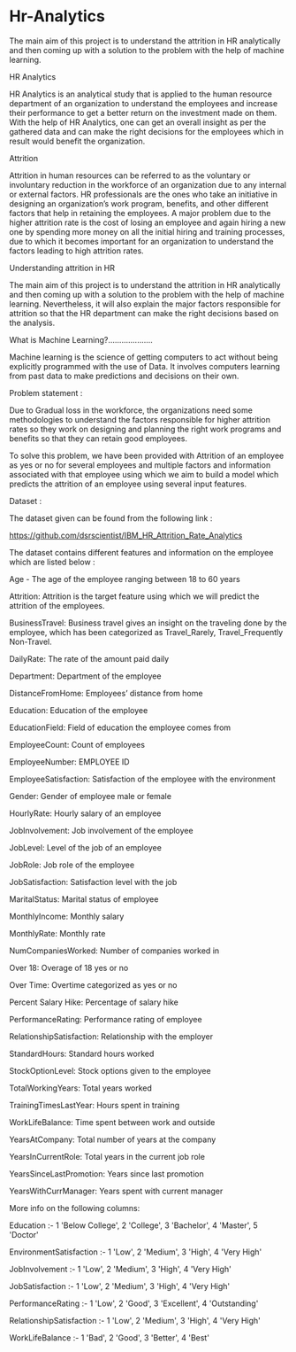 # Hr-Analytics
The main aim of this project is to understand the attrition in HR analytically and then coming up with a  solution to the problem with the help of machine learning. 

HR Analytics

HR Analytics is an analytical study that is applied to the human resource department of an organization to understand the employees and increase their performance to get a better return on the investment made on them. With the help of HR Analytics, one can get an overall insight as per the gathered data and can make the right decisions for the employees which in result would benefit the organization.

Attrition

Attrition in human resources can be referred to as the voluntary or involuntary reduction in the workforce of an organization due to any internal or external factors. HR professionals are the ones who take an initiative in designing an organization’s work program, benefits, and other different factors that help in retaining the employees. A major problem due to the higher attrition rate is the cost of losing an employee and again hiring a new one by spending more money on all the initial hiring and training processes, due to which it becomes important for an organization to understand the factors leading to high attrition rates. 

Understanding attrition in HR

The main aim of this project is to understand the attrition in HR analytically and then coming up with a  solution to the problem with the help of machine learning. Nevertheless, it will also explain the major factors responsible for attrition so that the HR department can make the right decisions based on the analysis.

What is Machine Learning?....................

Machine learning is the science of getting computers to act without being explicitly programmed with the use of Data. It involves computers learning from past data to make predictions and decisions on their own.

Problem statement :

Due to Gradual loss in the workforce, the organizations need some methodologies to understand the factors responsible for higher attrition rates so they work on designing and planning the right work programs and benefits so that they can retain good employees.

To solve this problem, we have been provided with Attrition of an employee as yes or no for several employees and multiple factors and information associated with that employee using which we aim to build a model which predicts the attrition of an employee using several input features.

Dataset : 

The dataset given can be found from the following link : 

https://github.com/dsrscientist/IBM_HR_Attrition_Rate_Analytics

The dataset contains different features and information on the employee which are listed below :

Age - The age of the employee ranging between 18 to 60 years

Attrition: Attrition is the target feature using which we will predict the attrition of the employees.

BusinessTravel: Business travel gives an insight on the traveling done by the employee, which has been categorized as Travel_Rarely, Travel_Frequently  Non-Travel.

DailyRate: The rate of the amount paid daily

Department: Department of the employee

DistanceFromHome: Employees’ distance from home

Education: Education of the employee

EducationField: Field of education the employee comes from

EmployeeCount: Count of employees

EmployeeNumber: EMPLOYEE ID

EmployeeSatisfaction: Satisfaction of the employee with the environment

Gender: Gender of employee male or female

HourlyRate: Hourly salary of an employee

JobInvolvement: Job involvement of the employee

JobLevel: Level of the job of an employee

JobRole: Job role of the employee

JobSatisfaction: Satisfaction level with the job

MaritalStatus: Marital status of employee

MonthlyIncome: Monthly salary

MonthlyRate: Monthly rate 

NumCompaniesWorked: Number of companies worked in 

Over 18: Overage of 18 yes or no

Over Time: Overtime categorized as yes or no

Percent Salary Hike: Percentage of salary hike

PerformanceRating: Performance rating of employee

RelationshipSatisfaction: Relationship with the employer

StandardHours: Standard hours worked

StockOptionLevel: Stock options given to the employee

TotalWorkingYears: Total years worked

TrainingTimesLastYear: Hours spent in training

WorkLifeBalance: Time spent between work and outside

YearsAtCompany: Total number of years at the company

YearsInCurrentRole: Total years in the current job role

YearsSinceLastPromotion: Years since last promotion

YearsWithCurrManager: Years spent with current manager

More info on the following columns:

Education :- 1 'Below College',  2 'College', 3 'Bachelor', 4 'Master', 5 'Doctor'

EnvironmentSatisfaction :- 1 'Low', 2 'Medium', 3 'High', 4 'Very High'

JobInvolvement :- 1 'Low', 2 'Medium', 3 'High',  4 'Very High'

JobSatisfaction :-  1 'Low', 2 'Medium', 3 'High', 4 'Very High'

PerformanceRating :- 1 'Low', 2 'Good', 3 'Excellent', 4 'Outstanding'

RelationshipSatisfaction :-  1 'Low', 2 'Medium', 3 'High', 4 'Very High'

WorkLifeBalance :- 1 'Bad', 2 'Good', 3 'Better', 4 'Best'

